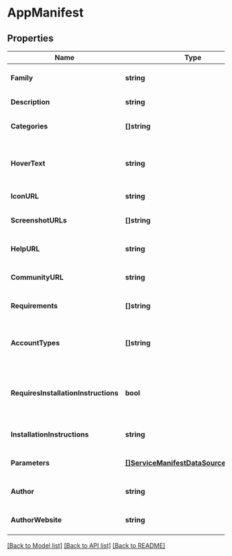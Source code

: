 # AppManifest

## Properties
Name | Type | Description | Notes
------------ | ------------- | ------------- | -------------
**Family** | **string** | The app family | [optional] [default to null]
**Description** | **string** | Description of the app. | [default to null]
**Categories** | **[]string** | Categories that the app belongs to. | [optional] [default to null]
**HoverText** | **string** | Text to be displayed when hovered over in UI. | [default to null]
**IconURL** | **string** | App icon URL. | [default to null]
**ScreenshotURLs** | **[]string** | App screenshot URLs. | [optional] [default to null]
**HelpURL** | **string** | App help page URL. | [optional] [default to null]
**CommunityURL** | **string** | App community page URL. | [optional] [default to null]
**Requirements** | **[]string** | Requirements for the app. | [optional] [default to null]
**AccountTypes** | **[]string** | Account types that are allowed to install the app | [optional] [default to null]
**RequiresInstallationInstructions** | **bool** | Indicates whether installation instructions are required or not. | [optional] [default to null]
**InstallationInstructions** | **string** | Installation instructions for the app. | [optional] [default to null]
**Parameters** | [**[]ServiceManifestDataSourceParameter**](ServiceManifestDataSourceParameter.md) | Content identifier of the app. | [optional] [default to null]
**Author** | **string** | App author. | [optional] [default to null]
**AuthorWebsite** | **string** | App author website URL. | [optional] [default to null]

[[Back to Model list]](../README.md#documentation-for-models) [[Back to API list]](../README.md#documentation-for-api-endpoints) [[Back to README]](../README.md)

